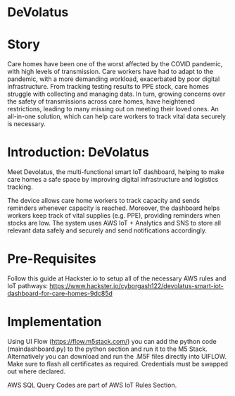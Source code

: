 # DeVolatus
# Story
Care homes have been one of the worst affected by the COVID pandemic, with high levels of transmission. Care workers have had to adapt to the pandemic, with a more demanding workload, exacerbated by poor digital infrastructure. From tracking testing results to PPE stock, care homes struggle with collecting and managing data. In turn, growing concerns over the safety of transmissions across care homes, have heightened restrictions, leading to many missing out on meeting their loved ones. An all-in-one solution, which can help care workers to track vital data securely is necessary.

# Introduction: DeVolatus
Meet Devolatus, the multi-functional smart IoT dashboard, helping to make care homes a safe space by improving digital infrastructure and logistics tracking.

The device allows care home workers to track capacity and sends reminders whenever capacity is reached. Moreover, the dashboard helps workers keep track of vital supplies (e.g. PPE), providing reminders when stocks are low. The system uses AWS IoT + Analytics and SNS to store all relevant data safely and securely and send notifications accordingly.

# Pre-Requisites
Follow this guide at Hackster.io to setup all of the necessary AWS rules and IoT pathways: https://www.hackster.io/cyborgash122/devolatus-smart-iot-dashboard-for-care-homes-9dc85d

# Implementation
Using UI Flow (https://flow.m5stack.com/) you can add the python code (maindashboard.py) to the python section and run it to the M5 Stack. Alternatively you can download and run the .M5F files directly into UIFLOW. Make sure to flash all certificates as required. Credentials must be swapped out where declared. 

AWS SQL Query Codes are part of AWS IoT Rules Section. 


